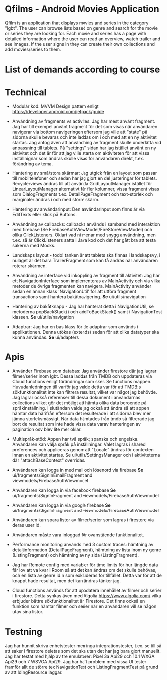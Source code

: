 # Qfilms - Android Movies Application

Qfilm is an application that displays movies and series in the category "lgbt". The user can browse lists based on genre and search
for the movie or series they are looking for. Each movie and series has a page with detailed information where the user can read an overview, 
watch trailer and see images. If the user signs in they can create their own collections and add movies/series to them.

# List of demands according to course 

# Technical 

* Modulär kod: MVVM Design pattern enligt https://developer.android.com/jetpack/guide 

* Användning av fragments vs activites: Jag har mest använt fragment. Jag har till exempel använt fragment för det som visas när användaren navigerar
via bottom navigeringen eftersom jag ville att "state" på sidorna skulle bevaras och inte laddas om i och med att en ny aktivitet startas. Jag antog
även att användning av fragment skulle underlätta vid anpassning till tablets. På "settings" sidan har jag istället använt en ny aktivitet och det 
är för att jag ville starta om aktiviteten för att vissa inställnignar som ändras skulle visas för användaren direkt, t.ex. förändring av tema.

* Hantering av små/stora skärmar: Jag utgick från en layout som passar till mobiltelefoner och sedan har jag gjort en del justeringar för 
tablets. Recyclerviews ändras till att använda GridLayoutManager istället för LinearLayoutManager alternativt får fler kolumner, vissa fragment
visas som DialogFragments t.ex. DetailPageFragment och text-storlek och marginaler ändras i och med större skärm.

* Hantering av användarinput: Den användarinput som finns är via EditTexts eller klick på Buttons.

* Användning av callbacks: callbacks används i samband med interaktion med firebase (Se FirebaseAuthViewModel/FireStoreViewModel) och olika 
ClickListeners. Oklart vad ni menar med snygg användning, men t.ex. så är ClickListeners satta i Java kod och det har gått bra att testa sakerna med Mocks.


* Landskaps layout - todo! tanken är att tablets ska finnas i landskapsvy, i nuläget är det bara TrailerFragment som kan få ändras när användaren
roterar skärmen. 

* Användning av interface vid inkoppling av fragment till aktivitet: Jag har ett NavigationInterface som implementeras av MainActivity och via 
vilka metoder de övriga fragmenten kan navigera. MainActivity använder sedan en annan klass 'NavigationUtil' för att utföra fragment transactions 
samt hantera bakåtnavigering.
**Se** ui/utils/navigation 


* Hantering av bakåtknapp - Jag har hanterat detta i NavigationUtil, se metoderna popBackStack() och addToBackStack() samt i NavigationTest klassen. 
**Se** ui/utils/navigation


* Adaptrar: Jag har en bas klass för de adaptrar som används i applikationen. Denna utökas (extends) sedan för att olika datatyper ska kunna
användas. **Se** ui/adapters


# Apis

* Använder Firebase som databas: Jag använder firestore där jag lagrar filmer/serier inom lgbt. Dessa laddas från TMDB och uppdateras via Cloud functions enligt förändringar som sker. Se functions mappen. Huvudanledningen till varför jag valde detta var för att TMDB:s sökfunktionalitet inte 
kan filtrera resultat, vilket var något jag behövde. Jag lagrar också referenser till dessa dokument i användarnas collections vilket
gör det möjligt att hämta olika data beroende på språkinställning. I slutändan valde jag också att ändra så att appen hämtar data härifrån eftersom 
det resulterade i att sidorna blev mer jämna storleksmässigt. När data hämtades från tmdb så filtrerade jag bort de resultat som inte hade vissa data varav hanteringen av pagination osv blev lite mer oklar. 

* Multispråk-stöd: Appen har två språk; spanska och engelska. Användaren kan välja språk på inställningar. Valet lagras i shared preferences
och appliceras genom att "Locale" ändras för contexten innan en aktivitet startas. Se ui/utils/SettingsManager och i aktiviteterna där "attachBaseContext" overridas. 

* Användaren kan logga in med mail och lösenord via firebase **Se** ui/fragments/SignInEmailFragment and viewmodels/FirebaseAuthViewmodel

* Användaren kan logga in via facebook firebase **Se** ui/fragments/SignInFragment and viewmodels/FirebaseAuthViewmodel

* Användaren kan logga in via google firebase **Se** ui/fragments/SignInFragment and viewmodels/FirebaseAuthViewmodel

* Användaren kan spara listor av filmer/serier som lagras i firestore via deras user id. 

* Användaren måste vara inloggad för ovanstående funktionalitet.  

* Performance monitoring används med 3 custom traces: hämtning av detaljinformation (DetailPageFragment), hämtning av lista inom ny genre (ListingFragment) och hämtning av ny sida (ListingFragment).

* Jag har Remote config med variabler för time limits för hur längde data får lov att va kvar i Room så att det kan ändras om det skulle behövas, 
och en lista av genre id:n som exkluderas för tillfället. Detta var för att de knappt hade resultat, men det kan ändras tänker jag. 

* Cloud functions används för att uppdatera innehållet av filmer och serier i firestore. Detta synkas även med Algolia  https://www.algolia.com/ vilka erbjuder bättre sökfunktionalitet än Firestore. Det finns också en funktion som hämtar filmer och serier när en användaren
vill se någon utav sina listor.

# Testning

Jag har hunnit skriva enhetstester men inga integrationstester, t.ex. se till så att saker i firestore deletas som det ska utan det har 
jag bara gjort manuellt. Jag har testat med hjälp av tre emulatorer: Pixel 3a Api29 och 10.1 WXGA Api29 och 7 WSVGA Api29. Jag har haft problem 
med vissa UI tester framför allt de större tex NavigationTest och ListingFragmentTest på grund av att IdingResource laggar. 


